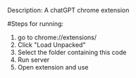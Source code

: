 Description: A chatGPT chrome extension

#Steps for running:

1) go to chrome://extensions/
2) Click "Load Unpacked"
3) Select the folder containing this code
4) Run server
5) Open extension and use
